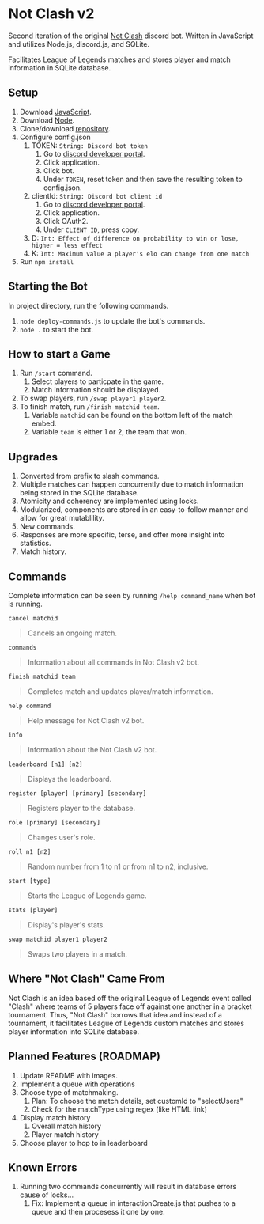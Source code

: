 # Not Clash v2

Second iteration of the original [Not Clash](https://github.com/williamsantosa/Not-Clash) discord bot. Written in JavaScript and utilizes Node.js, discord.js, and SQLite.

Facilitates League of Legends matches and stores player and match information in SQLite database.

## Setup

1. Download [JavaScript](https://www.javascript.com/).
2. Download [Node](https://nodejs.org/).
3. Clone/download [repository](https://github.com/williamsantosa/Not-Clash-v2).
4. Configure config.json
   1. TOKEN: `String: Discord bot token`
      1. Go to [discord developer portal](https://discord.com/developers/applications).
      2. Click application.
      3. Click bot.
      4. Under `TOKEN`, reset token and then save the resulting token to config.json.
   2. clientId: `String: Discord bot client id`
      1. Go to [discord developer portal](https://discord.com/developers/applications).
      2. Click application.
      3. Click OAuth2.
      4. Under `CLIENT ID`, press copy.
   3. D: `Int: Effect of difference on probability to win or lose, higher = less effect`
   4. K: `Int: Maximum value a player's elo can change from one match`
5. Run `npm install`

## Starting the Bot

In project directory, run the following commands.

1. `node deploy-commands.js` to update the bot's commands.
2. `node .` to start the bot.

## How to start a Game

1. Run `/start` command.
   1. Select players to particpate in the game.
   2. Match information should be displayed.
2. To swap players, run `/swap player1 player2`.
3. To finish match, run `/finish matchid team`.
   1. Variable `matchid` can be found on the bottom left of the match embed.
   2. Variable `team` is either 1 or 2, the team that won.

## Upgrades

1. Converted from prefix to slash commands.
2. Multiple matches can happen concurrently due to match information being stored in the SQLite database.
3. Atomicity and coherency are implemented using locks.
4. Modularized, components are stored in an easy-to-follow manner and allow for great mutablility.
5. New commands.
6. Responses are more specific, terse, and offer more insight into statistics.
7. Match history.

## Commands

Complete information can be seen by running `/help command_name` when bot is running.

`cancel matchid`
> Cancels an ongoing match.

`commands`
> Information about all commands in Not Clash v2 bot.

`finish matchid team`
> Completes match and updates player/match information.

`help command`
> Help message for Not Clash v2 bot.

`info`
> Information about the Not Clash v2 bot.

`leaderboard [n1] [n2]`
> Displays the leaderboard.

`register [player] [primary] [secondary]`
> Registers player to the database.

`role [primary] [secondary]`
> Changes user's role.

`roll n1 [n2]`
> Random number from 1 to n1 or from n1 to n2, inclusive.

`start [type]`
> Starts the League of Legends game.

`stats [player]`
> Display's player's stats.

`swap matchid player1 player2`
> Swaps two players in a match.

## Where "Not Clash" Came From

Not Clash is an idea based off the original League of Legends event called "Clash" where teams of 5 players face off against one another in a bracket tournament. Thus, "Not Clash" borrows that idea and instead of a tournament, it facilitates League of Legends custom matches and stores player information into SQLite database.

## Planned Features (ROADMAP)

1. Update README with images.
2. Implement a queue with operations
3. Choose type of matchmaking. 
   1. Plan: To choose the match details, set customId to "selectUsers<matchType>"
   2. Check for the matchType using regex (like HTML link)
4. Display match history
   1. Overall match history
   2. Player match history
5. Choose player to hop to in leaderboard

## Known Errors

1. Running two commands concurrently will result in database errors cause of locks...
   1. Fix: Implement a queue in interactionCreate.js that pushes to a queue and then procesess it one by one.
